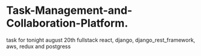 # Task-Management-and-Collaboration-Platform.
task for tonight august 20th fullstack react, django, django_rest_framework, aws, redux and postgress
